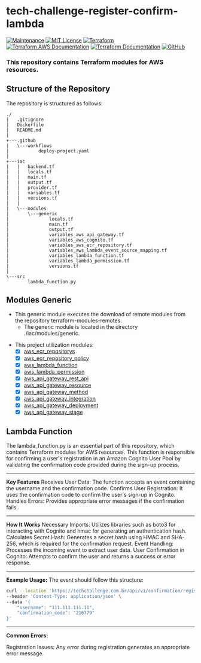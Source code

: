 # tech-challenge-register-confirm-lambda

[![Maintenance](https://img.shields.io/badge/Maintained%3F-yes-green.svg)](https://GitHub.com/Naereen/StrapDown.js/graphs/commit-activity)
[![MIT License](https://img.shields.io/badge/License-MIT-blue.svg)](https://lbesson.mit-license.org/)
[![Terraform](https://img.shields.io/badge/Terraform-v1.0.0+-623CE4?logo=terraform)](https://img.shields.io/badge/Terraform-v1.0.0+-623CE4?logo=terraform)
[![Terraform AWS Documentation](https://img.shields.io/badge/Terraform%20AWS-Documentation-623CE4?logo=terraform)](https://registry.terraform.io/providers/hashicorp/aws/latest/docs)
[![Terraform Documentation](https://img.shields.io/badge/Terraform-Documentation-623CE4?logo=terraform)](https://www.terraform.io/docs/index.html)
[![GitHub](https://img.shields.io/badge/GitHub-terraform--modules--registry-181717?logo=github)](https://github.com/team-tech-challenge/terraform-modules-remotes)

### This repository contains Terraform modules for AWS resources.

##  **Structure of the Repository**

The repository is structured as follows:


```
./
|   .gitignore
|   Dockerfile
|   README.md
|
+---.github
|   \---workflows
|           deploy-project.yaml
|
+---iac
|   |   backend.tf
|   |   locals.tf
|   |   main.tf
|   |   output.tf
|   |   provider.tf
|   |   variables.tf
|   |   versions.tf
|   |
|   \---modules
|       \---generic
|               locals.tf
|               main.tf
|               output.tf
|               variables_aws_api_gateway.tf
|               variables_aws_cognito.tf
|               variables_aws_ecr_repository.tf
|               variables_aws_lambda_event_source_mapping.tf
|               variables_lambda_function.tf
|               variables_lambda_permission.tf
|               versions.tf
|
\---src
        lambda_function.py
```

##  **Modules Generic**

* This generic module executes the download of remote modules from the repository terraform-modules-remotes.
  * The generic module is located in the directory ./iac/modules/generic.

- This project utilization modules:
  * [x] [aws_ecr_repositorys](https://github.com/team-tech-challenge/terraform-modules-remotes/tree/main/aws_ecr_repository)
  * [x] [aws_ecr_repository_policy](https://github.com/team-tech-challenge/terraform-modules-remotes/tree/main/aws_ecr_lifecycle_policy)
  * [x] [aws_lambda_function](https://github.com/team-tech-challenge/terraform-modules-remotes/tree/main/aws_lambda_function)
  * [x] [aws_lambda_permission](https://github.com/team-tech-challenge/terraform-modules-remotes/tree/main/aws_lambda_permission)
  * [x] [aws_api_gateway_rest_api](https://github.com/team-tech-challenge/terraform-modules-remotes/tree/main/aws_api_gateway_rest_api)
  * [x] [aws_api_gateway_resource](https://github.com/team-tech-challenge/terraform-modules-remotes/tree/main/aws_api_gateway_resource)
  * [x] [aws_api_gateway_method](https://github.com/team-tech-challenge/terraform-modules-remotes/tree/main/aws_api_gateway_method)
  * [x] [aws_api_gateway_integration](https://github.com/team-tech-challenge/terraform-modules-remotes/tree/main/aws_api_gateway_integration)
  * [x] [aws_api_gateway_deployment](https://github.com/team-tech-challenge/terraform-modules-remotes/tree/main/aws_api_gateway_deployment)
  * [x] [aws_api_gateway_stage](https://github.com/team-tech-challenge/terraform-modules-remotes/tree/main/aws_api_gateway_stage)

## **Lambda Function**

The lambda_function.py is an essential part of this repository, which contains Terraform modules for AWS resources. This function is responsible for confirming a user's registration in an Amazon Cognito User Pool by validating the confirmation code provided during the sign-up process.

---
**Key Features**
Receives User Data: The function accepts an event containing the username and the confirmation code.
Confirms User Registration: It uses the confirmation code to confirm the user's sign-up in Cognito.
Handles Errors: Provides appropriate error messages if the confirmation fails.

---
**How It Works**
Necessary Imports: Utilizes libraries such as boto3 for interacting with Cognito and hmac for generating an authentication hash.
Calculates Secret Hash: Generates a secret hash using HMAC and SHA-256, which is required for the confirmation request.
Event Handling: Processes the incoming event to extract user data.
User Confirmation in Cognito: Attempts to confirm the user and returns a success or error response.

---
**Example Usage:**
The event should follow this structure:

```bash
curl --location 'https://techchallenge.com.br/api/v1/confirmation/register' \
--header 'Content-Type: application/json' \
--data '{
    "username": "111.111.111.11",
    "confirmation_code": "216779"
}'
```

---
**Common Errors:**

Registration Issues: Any error during registration generates an appropriate error message.
